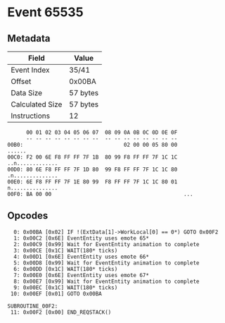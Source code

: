 # Event 65535

## Metadata

| Field           | Value    |
|-----------------|----------|
| Event Index     | 35/41    |
| Offset          | 0x00BA   |
| Data Size       | 57 bytes |
| Calculated Size | 57 bytes |
| Instructions    | 12       |

```
      00 01 02 03 04 05 06 07  08 09 0A 0B 0C 0D 0E 0F
      -- -- -- -- -- -- -- --  -- -- -- -- -- -- -- --
00B0:                                02 00 00 05 80 00            ......
00C0: F2 00 6E F8 FF FF 7F 1B  80 99 F8 FF FF 7F 1C 1C  ..n.............
00D0: 80 6E F8 FF FF 7F 1D 80  99 F8 FF FF 7F 1C 1C 80  .n..............
00E0: 6E F8 FF FF 7F 1E 80 99  F8 FF FF 7F 1C 1C 80 01  n...............
00F0: BA 00 00                                          ...             
```

## Opcodes

```
  0: 0x00BA [0x02] IF !(ExtData[1]->WorkLocal[0] == 0*) GOTO 0x00F2
  1: 0x00C2 [0x6E] EventEntity uses emote 65*
  2: 0x00C9 [0x99] Wait for EventEntity animation to complete
  3: 0x00CE [0x1C] WAIT(180* ticks)
  4: 0x00D1 [0x6E] EventEntity uses emote 66*
  5: 0x00D8 [0x99] Wait for EventEntity animation to complete
  6: 0x00DD [0x1C] WAIT(180* ticks)
  7: 0x00E0 [0x6E] EventEntity uses emote 67*
  8: 0x00E7 [0x99] Wait for EventEntity animation to complete
  9: 0x00EC [0x1C] WAIT(180* ticks)
 10: 0x00EF [0x01] GOTO 0x00BA

SUBROUTINE_00F2:
 11: 0x00F2 [0x00] END_REQSTACK()
```
